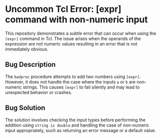 # Uncommon Tcl Error: [expr] command with non-numeric input

This repository demonstrates a subtle error that can occur when using the `[expr]` command in Tcl. The issue arises when the operands of the expression are not numeric values resulting in an error that is not immediately obvious.

## Bug Description

The `badproc` procedure attempts to add two numbers using `[expr]`.  However, it does not handle the case where the inputs `a` or `b` are non-numeric strings. This causes `[expr]` to fail silently and may lead to unexpected behavior or crashes.

## Bug Solution

The solution involves checking the input types before performing the addition using `string is double` and handling the case of non-numeric input appropriately, such as returning an error message or a default value.